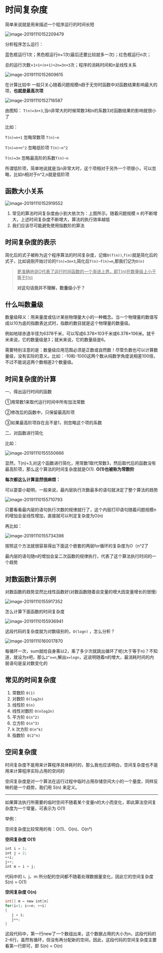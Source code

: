 # 时间复杂度

简单来说就是用来描述一个程序运行的时间长短

![image-20191110152209479](C:\Users\XZND\AppData\Roaming\Typora\typora-user-images\image-20191110152209479.png)

分析程序怎么运行：

蓝色框运行1次；黑色框运行n+1次(最后还要比较就多一次)；红色框运行n次；

总的运行次数=`1+1+(n+1)+2n=3n+3`次；程序的消耗时间和n呈线性关系

![image-20191110152609615](C:\Users\XZND\AppData\Roaming\Typora\typora-user-images\image-20191110152609615.png)

在计算比较中 一般只关心随着问题规模n趋于无穷时函数中对函数结果影响最大的项，**也就是最高次项** 

![image-20191110152716587](C:\Users\XZND\AppData\Roaming\Typora\typora-user-images\image-20191110152716587.png)

由图知： `T(n)=3n+3`,当n非常大的时候常数3和n的系数3对函数结果的影响就很小了 

比如：                             

`T(n)=n+1` 忽略常数项 `T(n)~n`          

`T(n)=n+n^2` 忽略低阶项 `T(n)~n^2`     

`T(n)=3n` 忽略最高阶的系数`T(n)~n ` 

所谓低阶项，简单地说就是当n非常大时，这个项相对于另外一个项很小，可以忽略，比如n相对于n^2,n就是低阶项 

## **函数大小关系**

![image-20191110152919552](C:\Users\XZND\AppData\Roaming\Typora\typora-user-images\image-20191110152919552.png)

1. 常见的算法时间复杂度由小到大依次为：上图所示。随着问题规模 n 的不断增大，上述时间复杂度不断增大，算法的执行效率越低
2. 我们应该尽可能避免使用指数阶的算法 

## **时间复杂度的表示**

简化后的式子被称为这个程序算法的时间复杂度，记做`O(f(n))`,`f(n)`就是简化后的式子，比如说刚开始讨论的`T(n)=3n+3`,简化后`T(n)~f(n)=n`,那我们记为`O(n) `

> <u>更准确地说O代表了运行时间函数的一个渐进上界，即T(n)在数量级上小于等于f(n)</u>
>
> **对这句话我并不理解，数量级小于？**

## **什么叫数量级**

数量级释义：用来量度或估计某些物理量大小的一种概念。当一个物理量的数值写成以10为底的指数表达式时，指数的数目就是这个物理量的数量级。

例如地球赤道半径为6378千米，可以写成6.378×103千米或6.378×106米。就千米来说，它的数量级是3；就米来说，它的数量级是6。

需要特别注意的是：数量级应用范围必须是正数或自然数！尽管负数也可以计算数量级，没有实际的意义。比如：-10和-1000这两个数从纯数学角度说相差100倍，不过不能说这两个数相差2个数量级。

## **时间复杂度的计算** 

 一、得出运行时间的函数  

①用常数1来取代运行时间中所有加法常数 

②修改后的函数中，只保留最高阶项      

③如果最高阶项存在且不是1，则忽略这个项的系数 

 二、对函数进行简化     

比如：

![image-20191110155550666](C:\Users\XZND\AppData\Roaming\Typora\typora-user-images\image-20191110155550666.png)

显然，T(n)=3,对这个函数进行简化，用常数1取代常数3，然后取代后的函数没有最高阶项，那么这个算法的时间复杂度就是O(1). **O(1)也被称为常数阶**

**每次都这么计算显然很麻烦：**

可以耍耍小聪明，一般来说，最内层执行次数最多的语句就决定了整个算法的趋势 

![image-20191110155710793](C:\Users\XZND\AppData\Roaming\Typora\typora-user-images\image-20191110155710793.png)

只要看看最内层的语句执行次数的规律就行了，这个内层打印语句随着问题规模n的增加会呈线性增加，直接就可以判定复杂度为O(n) 

再比如：

![image-20191110155734398](C:\Users\XZND\AppData\Roaming\Typora\typora-user-images\image-20191110155734398.png)

按照这个方法就很容易得出下面这个嵌套的两层for循环的复杂度为O（n^2了 

最内层的语句随n的增加会呈二次函数的规律执行，代表了这个算法执行时间的一个趋势 

## **对数函数计算示例**

 对数函数的趋势显然比线性函数好(对数函数随着自变量的增大因变量增长的很慢) 

![image-20191110155917352](C:\Users\XZND\AppData\Roaming\Typora\typora-user-images\image-20191110155917352.png)

怎么计算下面函数的时间复杂度

![image-20191110155936941](C:\Users\XZND\AppData\Roaming\Typora\typora-user-images\image-20191110155936941.png)

 这段代码的复杂度就为对数级别的，`O(logn)` ，怎么分析？

![image-20191110160017870](C:\Users\XZND\AppData\Roaming\Typora\typora-user-images\image-20191110160017870.png)

每循环一次，sum就给自身乘以2，乘了多少次就跳出循环了呢(大于等于n)？不知道，就设为x吧，那么`2^x=n`,解出`x=logn`，这说明随着n的增大，最消耗时间的内层语句是呈对数变化的 

## 常见的时间复杂度

1.  常数阶 `O(1)`
2. 对数阶 `O(log2n)`
3.  线性阶 `O(n)`
4. 线性对数阶 `O(nlog2n)`
5. 平方阶 `O(n^2)`
6. 立方阶 `O(n^3)`
7. k 次方阶 `O(n^k)`
8. 指数阶` O(2^n)`

## 空间复杂度 

 时间复杂度不是用来计算程序具体耗时的，那么我也应该明白，空间复杂度也不是用来计算程序实际占用的空间的 

空间复杂度是对一个算法在运行过程中临时占用存储空间大小的一个量度，同样反映的是一个趋势，我们用 S(n) 来定义。 

------

如果算法执行所需要的临时空间不随着某个变量n的大小而变化，即此算法空间复杂度为一个常量，可表示为 O(1)

举例： 

 空间复杂度比较常用的有：O(1)、O(n)、O(n²) 

 **空间复杂度 O(1)** 

```java
int i = 1;
int j = 2;
++i;
j++;
int m = i + j;
```

 代码中的 i、j、m 所分配的空间都不随着处理数据量变化，因此它的空间复杂度 S(n) = O(1) 

 **空间复杂度 O(n)** 

```java
int[] m = new int[n]
for(i=1; i<=n; ++i)
{
   j = i;
   j++;
}
```

这段代码中，第一行new了一个数组出来，这个数据占用的大小为n，这段代码的2-6行，虽然有循环，但没有再分配新的空间，因此，这段代码的空间复杂度主要看第一行即可，即 S(n) = O(n) 
